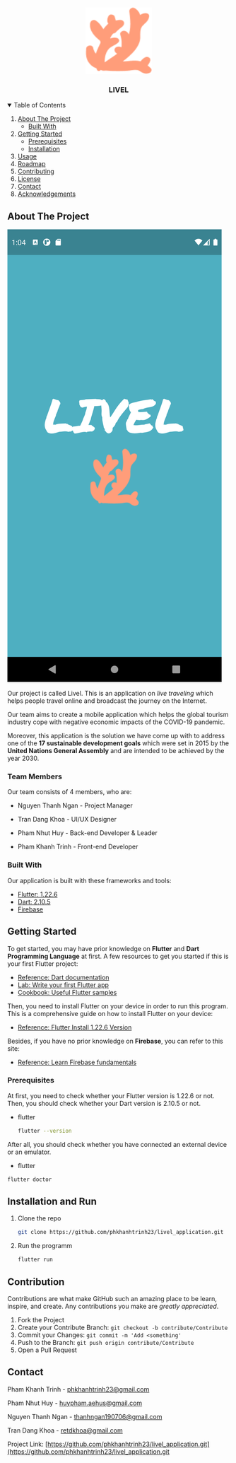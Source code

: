 <!-- PROJECT LOGO -->
<br />
<p align="center">
  <a href="https://github.com/phkhanhtrinh23/livel_application">
    <img src="images/logo.png" alt="Logo" width="150" height="150">
  </a>

  <h3 align="center">LIVEL</h3>
</p>



<!-- TABLE OF CONTENTS -->
<details open="open">
  <summary>Table of Contents</summary>
  <ol>
    <li>
      <a href="#about-the-project">About The Project</a>
      <ul>
        <li><a href="#built-with">Built With</a></li>
      </ul>
    </li>
    <li>
      <a href="#getting-started">Getting Started</a>
      <ul>
        <li><a href="#prerequisites">Prerequisites</a></li>
        <li><a href="#installation">Installation</a></li>
      </ul>
    </li>
    <li><a href="#usage">Usage</a></li>
    <li><a href="#roadmap">Roadmap</a></li>
    <li><a href="#contributing">Contributing</a></li>
    <li><a href="#license">License</a></li>
    <li><a href="#contact">Contact</a></li>
    <li><a href="#acknowledgements">Acknowledgements</a></li>
  </ol>
</details>



<!-- ABOUT THE PROJECT -->
## About The Project

![product-screenshot](https://github.com/phkhanhtrinh23/livel_application/blob/main/images/screenshot.png)

Our project is called Livel. This is an application on *live traveling* which helps people travel online and broadcast the journey on the Internet.

Our team aims to create a mobile application which helps the global tourism industry cope with negative economic impacts of the COVID-19 pandemic.

Moreover, this application is the solution we have come up with to address one of the **17 sustainable development goals** which were set in 2015 by the **United Nations General Assembly** and are intended to be achieved by the year 2030.

### Team Members

Our team consists of 4 members, who are:

- Nguyen Thanh Ngan - Project Manager

- Tran Dang Khoa - UI/UX Designer

- Pham Nhut Huy - Back-end Developer & Leader

- Pham Khanh Trinh - Front-end Developer

### Built With

Our application is built with these frameworks and tools:
* [Flutter: 1.22.6](https://flutter.dev/)
* [Dart: 2.10.5](https://dart.dev/)
* [Firebase](https://firebase.google.com/)



<!-- GETTING STARTED -->
## Getting Started

To get started, you may have prior knowledge on **Flutter** and **Dart Programming Language** at first. A few resources to get you started if this is your first Flutter project:

- [Reference: Dart documentation](https://dart.dev/guides)
- [Lab: Write your first Flutter app](https://flutter.dev/docs/get-started/codelab)
- [Cookbook: Useful Flutter samples](https://flutter.dev/docs/cookbook)

Then, you need to install Flutter on your device in order to run this program. This is a comprehensive guide on how to install Flutter on your device:

- [Reference: Flutter Install 1.22.6 Version](https://flutter.dev/docs/development/tools/sdk/releases)

Besides, if you have no prior knowledge on **Firebase**, you can refer to this site:

- [Reference: Learn Firebase fundamentals](https://firebase.google.com/docs/guides?authuser=0)

### Prerequisites

At first, you need to check whether your Flutter version is 1.22.6 or not. Then, you should check whether your Dart version is 2.10.5 or not.
* flutter
  ```sh
  flutter --version
  ```

After all, you should check whether you have connected an external device or an emulator.
* flutter
```sh
flutter doctor
```

## Installation and Run

1. Clone the repo
   ```sh
   git clone https://github.com/phkhanhtrinh23/livel_application.git
   ```
2. Run the programm
   ```sh
   flutter run
   ```


<!-- CONTRIBUTING -->
## Contribution

Contributions are what make GitHub such an amazing place to be learn, inspire, and create. Any contributions you make are *greatly appreciated*.

1. Fork the Project
2. Create your Contribute Branch: `git checkout -b contribute/Contribute`
3. Commit your Changes: `git commit -m 'Add <something'`
4. Push to the Branch: `git push origin contribute/Contribute`
5. Open a Pull Request



<!-- CONTACT -->
## Contact

Pham Khanh Trinh - phkhanhtrinh23@gmail.com

Pham Nhut Huy - huypham.aehus@gmail.com

Nguyen Thanh Ngan - thanhngan190706@gmail.com

Tran Dang Khoa - retdkhoa@gmail.com

Project Link: [https://github.com/phkhanhtrinh23/livel_application.git](https://github.com/phkhanhtrinh23/livel_application.git
